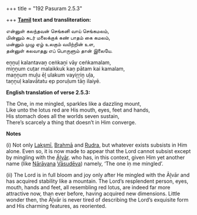 +++
title = "192 Pasuram 2.5.3"

+++
**[Tamil](/definition/tamil#history "show Tamil definitions") text and transliteration:**

என்னுள் கலந்தவன் செங்கனி வாய் செங்கமலம்,  
மின்னும் சுடர் மலைக்குக் கண் பாதம் கை கமலம்,  
மன்னும் முழு ஏழ் உலகும் வயிற்றின் உள,  
தன்னுள் கலவாதது எப் பொருளும் தான் இலையே.

eṉṉuḷ kalantavaṉ ceṅkaṉi vāy ceṅkamalam,  
miṉṉum cuṭar malaikkuk kaṇ pātam kai kamalam,  
maṉṉum muḻu ēḻ ulakum vayiṟṟiṉ uḷa,  
taṉṉuḷ kalavātatu ep poruḷum tāṉ ilaiyē.

**English translation of verse 2.5.3:**

The One, in me mingled, sparkles like a dazzling mount,  
Like unto the lotus red are His mouth, eyes, feet and hands,  
His stomach does all the worlds seven sustain,  
There’s scarcely a thing that doesn’t in Him converge.

**Notes**

\(i\) Not only [Lakṣmī](/definition/lakshmi#vaishnavism "show Lakṣmī definitions"), [Brahmā](/definition/brahma#vaishnavism "show Brahmā definitions") and [Rudra](/definition/rudra#vaishnavism "show Rudra definitions"), but whatever exists subsists in Him alone. Even so, it is now made to appear that the Lord cannot subsist except by mingling with the [Āḻvār](/definition/aḻvar#vaishnavism "show Āḻvār definitions"). who has, in this context, given Him yet another name (like [Nārāyaṇa](/definition/narayana#vaishnavism "show Nārāyaṇa definitions") [Vāsudēva](/definition/vasudeva#vaishnavism "show Vāsudēva definitions")) namely, ‘The one iṇ me mingled’.

\(ii\) The Lord is in full bloom and joy only after He mingled with the Āḻvār and has acquired stability like a mountain. The Lord’s resplendent person, eyes, mouth, hands and feet, all resembling red lotus, are indeed far more attractive now, than ever before, having acquired new dimensions. Little wonder then, the Āḻvār is never tired of describing the Lord’s exquisite form and His charming features, as reoriented.


